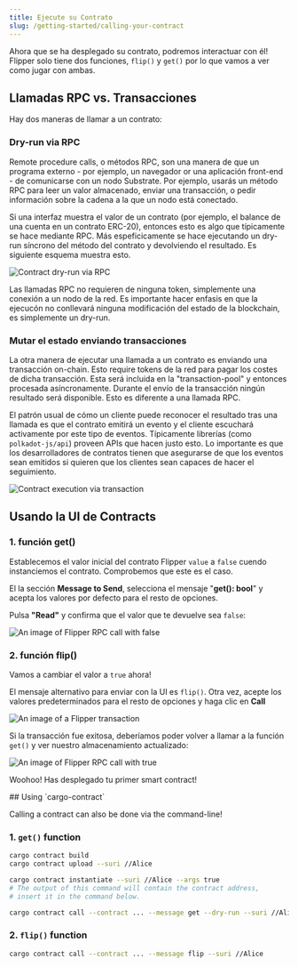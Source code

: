 ```yaml
---
title: Ejecute su Contrato
slug: /getting-started/calling-your-contract
---
```


Ahora que se ha desplegado su contrato, podremos interactuar con él! Flipper solo tiene dos funciones,
 `flip()` y `get()` por lo que vamos a ver como jugar con ambas.

## Llamadas RPC vs. Transacciones

Hay dos maneras de llamar a un contrato:

### Dry-run via RPC

Remote procedure calls, o métodos RPC, son una manera de que un programa externo - por ejemplo, un
navegador or una aplicación front-end - de comunicarse con un nodo Substrate.
Por ejemplo, usarás un método RPC para leer un valor almacenado, enviar una transacción, o 
pedir información sobre la cadena a la que un nodo está conectado.

Si una interfaz muestra el valor de un contrato (por ejemplo, el balance de una cuenta
en un contrato ERC-20), entonces esto es algo que típicamente se hace mediante RPC.
Más espeficicamente se hace ejecutando un dry-run síncrono del método del contrato y
devolviendo el resultado.
Es siguiente esquema muestra esto.

![Contract dry-run via RPC](/img/rpc.png)

Las llamadas RPC no requieren de ninguna token, simplemente una conexión a un nodo
de la red. Es importante hacer enfasis en que la ejecucón no conllevará ninguna modificación
del estado de la blockchain, es simplemente un dry-run.

### Mutar el estado enviando transacciones

La otra manera de ejecutar una llamada a un contrato es enviando una transacción
on-chain. Esto require tokens de la red para pagar los costes de dicha transacción.
Esta será incluida en la "transaction-pool" y entonces procesada asíncronamente.
Durante el envío de la transacción ningún resultado será disponible. Esto es diferente
a una llamada RPC.

El patrón usual de cómo un cliente puede reconocer el resultado tras una llamada es que
el contrato emitirá un evento y el cliente escuchará activamente por este tipo de eventos.
Típicamente librerías (como `polkadot-js/api`) proveen APIs que hacen justo esto.
Lo importante es que los desarrolladores de contratos tienen que asegurarse de que
los eventos sean emitidos si quieren que los clientes sean capaces de hacer el seguimiento.

![Contract execution via transaction](/img/events.png)

## Usando la UI de Contracts
### 1. función get()

Establecemos el valor inicial del contrato Flipper
`value` a `false` cuendo instanciemos el contrato. Comprobemos que este es el caso.

El la sección **Message to Send**, selecciona el mensaje "**get(): bool**" y acepta los valores por defecto para el resto de opciones.

Pulsa **"Read"** y confirma que el valor que te devuelve sea `false`:

![An image of Flipper RPC call with false](/img/flipper-false.png)

### 2. función flip()

Vamos a cambiar el valor a `true` ahora!

El mensaje alternativo para enviar con la UI es `flip()`. Otra vez, acepte los valores predeterminados para el resto de opciones y haga clic en **Call**

![An image of a Flipper transaction](/img/send-as-transaction.png)

Si la transacción fue exitosa, deberíamos poder volver a llamar a la función `get()` y ver nuestro almacenamiento actualizado:

![An image of Flipper RPC call with true](/img/flipper-true.png)

Woohoo! Has desplegado tu primer smart contract!

<div class="translateTodo">
## Using `cargo-contract`

Calling a contract can also be done via the command-line!

### 1. `get()` function

```bash
cargo contract build
cargo contract upload --suri //Alice

cargo contract instantiate --suri //Alice --args true
# The output of this command will contain the contract address,
# insert it in the command below.

cargo contract call --contract ... --message get --dry-run --suri //Alice
```

### 2. `flip()` function

```bash
cargo contract call --contract ... --message flip --suri //Alice
```
</div>